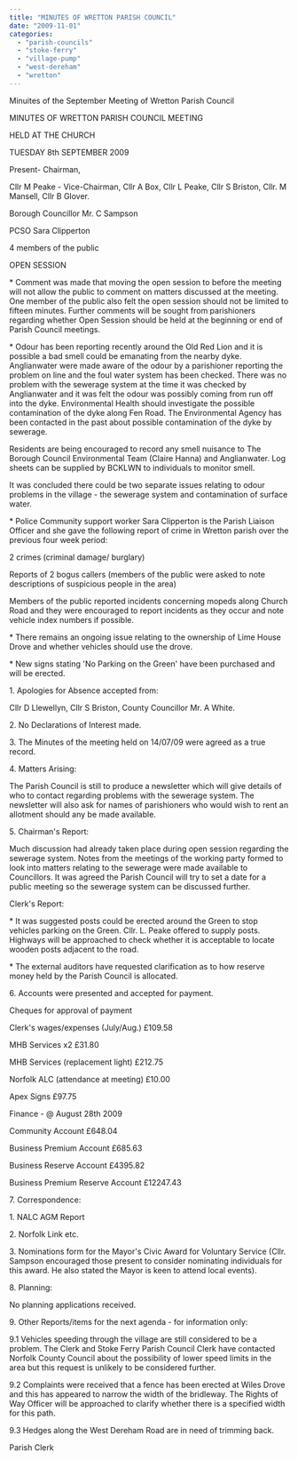 ```yaml
---
title: "MINUTES OF WRETTON PARISH COUNCIL"
date: "2009-11-01"
categories: 
  - "parish-councils"
  - "stoke-ferry"
  - "village-pump"
  - "west-dereham"
  - "wretton"
---
```


Minuites of the September Meeting of Wretton Parish Council

MINUTES OF WRETTON PARISH COUNCIL MEETING

HELD AT THE CHURCH

TUESDAY 8th SEPTEMBER 2009

Present- Chairman,

Cllr M Peake - Vice-Chairman, Cllr A Box, Cllr L Peake, Cllr S Briston, Cllr. M Mansell, Cllr B Glover.

Borough Councillor Mr. C Sampson

PCSO Sara Clipperton

4 members of the public

OPEN SESSION

\* Comment was made that moving the open session to before the meeting will not allow the public to comment on matters discussed at the meeting. One member of the public also felt the open session should not be limited to fifteen minutes. Further comments will be sought from parishioners regarding whether Open Session should be held at the beginning or end of Parish Council meetings.

\* Odour has been reporting recently around the Old Red Lion and it is possible a bad smell could be emanating from the nearby dyke. Anglianwater were made aware of the odour by a parishioner reporting the problem on line and the foul water system has been checked. There was no problem with the sewerage system at the time it was checked by Anglianwater and it was felt the odour was possibly coming from run off into the dyke. Environmental Health should investigate the possible contamination of the dyke along Fen Road. The Environmental Agency has been contacted in the past about possible contamination of the dyke by sewerage.

Residents are being encouraged to record any smell nuisance to The Borough Council Environmental Team (Claire Hanna) and Anglianwater. Log sheets can be supplied by BCKLWN to individuals to monitor smell.

It was concluded there could be two separate issues relating to odour problems in the village - the sewerage system and contamination of surface water.

\* Police Community support worker Sara Clipperton is the Parish Liaison Officer and she gave the following report of crime in Wretton parish over the previous four week period:

2 crimes (criminal damage/ burglary)

Reports of 2 bogus callers (members of the public were asked to note descriptions of suspicious people in the area)

Members of the public reported incidents concerning mopeds along Church Road and they were encouraged to report incidents as they occur and note vehicle index numbers if possible.

\* There remains an ongoing issue relating to the ownership of Lime House Drove and whether vehicles should use the drove.

\* New signs stating 'No Parking on the Green' have been purchased and will be erected.

1\. Apologies for Absence accepted from:

Cllr D Llewellyn, Cllr S Briston, County Councillor Mr. A White.

2\. No Declarations of Interest made.

3\. The Minutes of the meeting held on 14/07/09 were agreed as a true record.

4\. Matters Arising:

The Parish Council is still to produce a newsletter which will give details of who to contact regarding problems with the sewerage system. The newsletter will also ask for names of parishioners who would wish to rent an allotment should any be made available.

5\. Chairman's Report:

Much discussion had already taken place during open session regarding the sewerage system. Notes from the meetings of the working party formed to look into matters relating to the sewerage were made available to Councillors. It was agreed the Parish Council will try to set a date for a public meeting so the sewerage system can be discussed further.

Clerk's Report:

\* It was suggested posts could be erected around the Green to stop vehicles parking on the Green. Cllr. L. Peake offered to supply posts. Highways will be approached to check whether it is acceptable to locate wooden posts adjacent to the road.

\* The external auditors have requested clarification as to how reserve money held by the Parish Council is allocated.

6\. Accounts were presented and accepted for payment.

Cheques for approval of payment

Clerk's wages/expenses (July/Aug.) £109.58

MHB Services x2 £31.80

MHB Services (replacement light) £212.75

Norfolk ALC (attendance at meeting) £10.00

Apex Signs £97.75

Finance - @ August 28th 2009

Community Account £648.04

Business Premium Account £685.63

Business Reserve Account £4395.82

Business Premium Reserve Account £12247.43

7\. Correspondence:

1\. NALC AGM Report

2\. Norfolk Link etc.

3\. Nominations form for the Mayor's Civic Award for Voluntary Service (Cllr. Sampson encouraged those present to consider nominating individuals for this award. He also stated the Mayor is keen to attend local events).

8\. Planning:

No planning applications received.

9\. Other Reports/items for the next agenda - for information only:

9.1 Vehicles speeding through the village are still considered to be a problem. The Clerk and Stoke Ferry Parish Council Clerk have contacted Norfolk County Council about the possibility of lower speed limits in the area but this request is unlikely to be considered further.

9.2 Complaints were received that a fence has been erected at Wiles Drove and this has appeared to narrow the width of the bridleway. The Rights of Way Officer will be approached to clarify whether there is a specified width for this path.

9.3 Hedges along the West Dereham Road are in need of trimming back.

Parish Clerk
